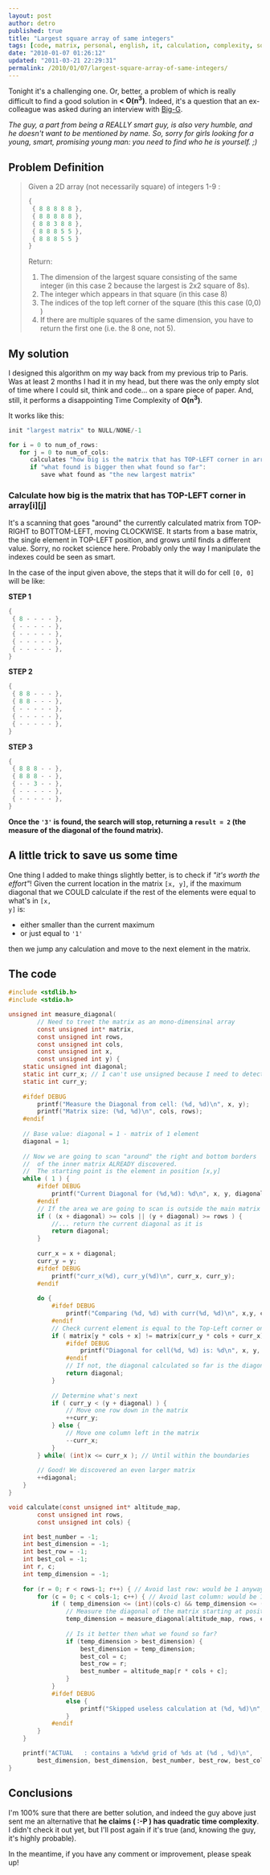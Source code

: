 ```yaml
---
layout: post
author: detro
published: true
title: "Largest square array of same integers"
tags: [code, matrix, personal, english, it, calculation, complexity, square, largest, integer, array]
date: "2010-01-07 01:26:12"
updated: "2011-03-21 22:29:31"
permalink: /2010/01/07/largest-square-array-of-same-integers/
---
```


Tonight it's a challenging one. Or, better, a problem of which is really difficult to find a good solution in <strong>&lt; O(n<sup>3</sup>)</strong>. Indeed, it's a question that an ex-colleague was asked during an interview with <a href="http://www.google.com">Big-G</a>.

<em>The guy, a part from being a REALLY smart guy, is also very humble, and he doesn't want to be mentioned by name. So, sorry for girls looking for a young, smart, promising young man: you need to find who he is yourself. ;)</em>

## Problem Definition
<blockquote>
Given a 2D array (not necessarily square) of integers 1-9 :

```c
{
 { 8 8 8 8 8 },
 { 8 8 8 8 8 },
 { 8 8 3 8 8 },
 { 8 8 8 5 5 },
 { 8 8 8 5 5 }
}
```


Return:
<ol>
<li>The dimension of the largest square consisting of the same integer (in this case 2 because the largest is 2x2 square of 8s).</li>
<li>The integer which appears in that square (in this case 8)</li>
<li>The indices of the top left corner of the square (this this case (0,0) )</li>
<li>If there are multiple squares of the same dimension, you have to return the first one (i.e. the 8 one, not 5).</li>
</ol>
</blockquote>

## My solution
I designed this algorithm on my way back from my previous trip to Paris. Was at least 2 months I had it in my head, but there was the only empty slot of time where I could sit, think and code... on a spare piece of paper. And, still, it performs a disappointing Time Complexity of <strong>O(n<sup>3</sup>)</strong>.

It works like this:

```c
init "largest matrix" to NULL/NONE/-1

for i = 0 to num_of_rows:
   for j = 0 to num_of_cols:
      calculates "how big is the matrix that has TOP-LEFT corner in array[i][j]"
      if "what found is bigger then what found so far":
         save what found as "the new largest matrix"
```


### Calculate how big is the matrix that has TOP-LEFT corner in array[i][j]
It's a scanning that goes "around" the currently calculated matrix from TOP-RIGHT to BOTTOM-LEFT, moving CLOCKWISE. It starts from a base matrix, the single element in TOP-LEFT position, and grows until finds a different value. Sorry, no rocket science here. Probably only the way I manipulate the indexes could be seen as smart.

In the case of the input given above, the steps that it will do for cell <code>[0, 0]</code> will be like:

<strong>STEP 1</strong>

```c
{
 { 8 - - - - },
 { - - - - - },
 { - - - - - },
 { - - - - - },
 { - - - - - },
}
```


<strong>STEP 2</strong>

```c
{
 { 8 8 - - - },
 { 8 8 - - - },
 { - - - - - },
 { - - - - - },
 { - - - - - },
}
```


<strong>STEP 3</strong>

```c
{
 { 8 8 8 - - },
 { 8 8 8 - - },
 { - - 3 - - },
 { - - - - - },
 { - - - - - },
}
```

<strong>Once the <code>'3'</code> is found, the search will stop, returning a <code>result = 2</code> (the measure of the diagonal of the found matrix).</strong>

## A little trick to save us some time
One thing I added to make things slightly better, is to check if <em>"it's worth the effort"</em>!
Given the current location in the matrix <code>[x, y]</code>, if the maximum diagonal that we COULD calculate if the rest of the elements were equal to what's in <code>[x, y]</code> is:
<ul>
<li>either smaller than the current maximum</li>
<li>or just equal to <code>'1'</code></li>
</ul>
then we jump any calculation and move to the next element in the matrix.

## The code

```c
#include <stdlib.h>
#include <stdio.h>

unsigned int measure_diagonal(
        // Need to treet the matrix as an mono-dimensinal array
        const unsigned int* matrix,
        const unsigned int rows,
        const unsigned int cols,
        const unsigned int x,
        const unsigned int y) {
    static unsigned int diagonal;
    static int curr_x; // I can't use unsigned because I need to detect "out of bound"
    static int curr_y;
            
    #ifdef DEBUG
        printf("Measure the Diagonal from cell: (%d, %d)\n", x, y);
        printf("Matrix size: (%d, %d)\n", cols, rows);
    #endif
    
    // Base value: diagonal = 1 - matrix of 1 element
    diagonal = 1;
    
    // Now we are going to scan "around" the right and bottom borders
    //  of the inner matrix ALREADY discovered.
    //  The starting point is the element in position [x,y]
    while ( 1 ) {
        #ifdef DEBUG
            printf("Current Diagonal for (%d,%d): %d\n", x, y, diagonal);
        #endif
        // If the area we are going to scan is outside the main matrix boundaries...
        if ( (x + diagonal) >= cols || (y + diagonal) >= rows ) {
            //... return the current diagonal as it is
            return diagonal;
        }
        
        curr_x = x + diagonal;
        curr_y = y;
        #ifdef DEBUG
            printf("curr_x(%d), curr_y(%d)\n", curr_x, curr_y);
        #endif
        
        do {
            #ifdef DEBUG
                printf("Comparing (%d, %d) with curr(%d, %d)\n", x,y, curr_x, curr_y);
            #endif
            // Check current element is equal to the Top-Left corner one
            if ( matrix[y * cols + x] != matrix[curr_y * cols + curr_x] ) {
                #ifdef DEBUG
                    printf("Diagonal for cell(%d, %d) is: %d\n", x, y, diagonal);
                #endif
                // If not, the diagonal calculated so far is the diagonal
                return diagonal;
            }
            
            // Determine what's next
            if ( curr_y < (y + diagonal) ) {
                // Move one row down in the matrix
                ++curr_y;
            } else {
                // Move one column left in the matrix
                --curr_x;
            }
        } while( (int)x <= curr_x ); // Until within the boundaries
        
        // Good! We discovered an even larger matrix
        ++diagonal;
    }
}

void calculate(const unsigned int* altitude_map,
        const unsigned int rows,
        const unsigned int cols) {

    int best_number = -1;
    int best_dimension = -1;
    int best_row = -1;
    int best_col = -1;
    int r, c;
    int temp_dimension = -1;
    
    for (r = 0; r < rows-1; r++) { // Avoid last row: would be 1 anyway
        for (c = 0; c < cols-1; c++) { // Avoid last column: would be 1 anyway
            if ( temp_dimension <= (int)(cols-c) && temp_dimension <= (int)(rows-r) ) {
                // Measure the diagonal of the matrix starting at position [r, c]
                temp_dimension = measure_diagonal(altitude_map, rows, cols, c, r);
    
                // Is it better then what we found so far?
                if (temp_dimension > best_dimension) {
                    best_dimension = temp_dimension;
                    best_col = c;
                    best_row = r;
                    best_number = altitude_map[r * cols + c];
                }
            }
            #ifdef DEBUG
                else {
                    printf("Skipped useless calculation at (%d, %d)\n", c, r);
                }
            #endif
        }
    }

    printf("ACTUAL   : contains a %dx%d grid of %ds at (%d , %d)\n",
        best_dimension, best_dimension, best_number, best_row, best_col);
}
```


## Conclusions
I'm 100% sure that there are better solution, and indeed the guy above just sent me an alternative that <strong>he claims ( :-P ) has quadratic time complexity</strong>. I didn't check it out yet, but I'll post again if it's true (and, knowing the guy, it's highly probable).

In the meantime, if you have any comment or improvement, please speak up!
